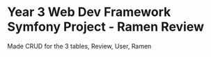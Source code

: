 # Year 3 Web Dev Framework Symfony Project - Ramen Review

Made CRUD for the 3 tables, Review, User, Ramen
